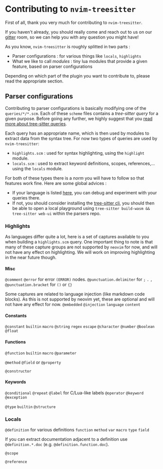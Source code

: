 # Contributing to `nvim-treesitter`

First of all, thank you very much for contributing to `nvim-treesitter`.

If you haven't already, you should really come and reach out to us on our [gitter](https://gitter.im/nvim-treesitter/community?utm_source=share-link&utm_medium=link&utm_campaign=share-link)
room, so we can help you with any question you might have!

As you know, `nvim-treesitter` is roughly splitted in two parts :
  - Parser configurations : for various things like `locals`, `highlights`
  - What we like to call *modules* : tiny lua modules that provide a given feature, based on parser configurations

Depending on which part of the plugin you want to contribute to, please read the appropriate section.

## Parser configurations

Contributing to parser configurations is basically modifying one of the `queries/*/*.scm`.
Each of these `scheme` files contains a *tree-sitter query* for a given purpose.
Before going any further, we highly suggest that you [read more about tree-sitter queries](https://tree-sitter.github.io/tree-sitter/using-parsers#pattern-matching-with-queries).

Each query has an appropriate name, which is then used by modules to extract data from the syntax tree.
For now two types of queries are used by `nvim-treesitter`:
  - `highlights.scm` : used for syntax highlighting, using the `highlight` module.
  - `locals.scm` : used to extract keyword definitions, scopes, references,... using the `locals` module.

For both of these types there is a *norm* you will have to follow so that features work fine.
Here are some global advices :
  - If your language is listed [here](https://tree-sitter.github.io/tree-sitter/using-parsers#pattern-matching-with-queries),
    you can debug and experiment with your queries there.
  - If not, you should consider installing the [tree-sitter cli](https://github.com/tree-sitter/tree-sitter/tree/master/cli),
    you should then be able to open a local playground using `tree-sitter build-wasm && tree-sitter web-ui` within the
    parsers repo.

### Highlights

As languages differ quite a lot, here is a set of captures available to you when building a `highlights.scm` query.
One important thing to note is that many of these capture groups are not supported by `neovim` for now, and will not have any
effect on highlighting. We will work on improving highlighting in the near future though.

#### Misc
`@comment`
`@error` for error `(ERROR)` nodes.
`@punctuation.delimiter` for `;` `.` `,`
`@punctuation.bracket` for `()` or `{}`

Some captures are related to language injection (like markdown code blocks). As this is not supported by neovim yet, these
are optional and will not have any effect for now.
`@embedded`
`@injection`
  `language`
  `content`

#### Constants
`@constant`
  `builtin`
  `macro`
`@string`
  `regex`
  `escape`
`@character`
`@number`
`@boolean`
`@float`

#### Functions
`@function`
  `builtin`
  `macro`
`@parameter`

`@method`
`@field` or `@property`

`@constructor`

#### Keywords
`@conditional`
`@repeat`
`@label` for C/Lua-like labels
`@operator`
`@keyword`
`@exception`

`@type`
        `builtin`
`@structure`

### Locals

`@definition` for various definitions
  `function`
  `method`
  `var`
  `macro`
  `type`
  `field`

If you can extract documentation adjacent to a definition use `@definition.*.doc` (e.g. `@definition.function.doc`).

`@scope`

`@reference`

